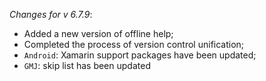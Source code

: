 _Changes for v 6.7.9_:
- Added a new version of offline help;
- Completed the process of version control unification;
- `Android`: Xamarin support packages have been updated;
- `GMJ`: skip list has been updated
